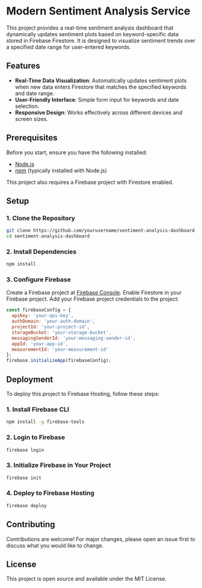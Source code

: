 # Modern Sentiment Analysis Service

This project provides a real-time sentiment analysis dashboard that dynamically updates sentiment plots based on keyword-specific data stored in Firebase Firestore. It is designed to visualize sentiment trends over a specified date range for user-entered keywords.

## Features

- **Real-Time Data Visualization**: Automatically updates sentiment plots when new data enters Firestore that matches the specified keywords and date range.
- **User-Friendly Interface**: Simple form input for keywords and date selection.
- **Responsive Design**: Works effectively across different devices and screen sizes.

## Prerequisites

Before you start, ensure you have the following installed:
- [Node.js](https://nodejs.org/)
- [npm](https://www.npmjs.com/) (typically installed with Node.js)

This project also requires a Firebase project with Firestore enabled.

## Setup

### 1. Clone the Repository
```bash
git clone https://github.com/yourusername/sentiment-analysis-dashboard.git
cd sentiment-analysis-dashboard
```

### 2. Install Dependencies
```bash
npm install
```

### 3. Configure Firebase
Create a Firebase project at [Firebase Console](https://console.firebase.google.com/).
Enable Firestore in your Firebase project.
Add your Firebase project credentials to the project:
```javascript
const firebaseConfig = {
  apiKey: 'your-api-key',
  authDomain: 'your-auth-domain',
  projectId: 'your-project-id',
  storageBucket: 'your-storage-bucket',
  messagingSenderId: 'your-messaging-sender-id',
  appId: 'your-app-id',
  measurementId: 'your-measurement-id'
};
firebase.initializeApp(firebaseConfig);
```

## Deployment

To deploy this project to Firebase Hosting, follow these steps:

### 1. Install Firebase CLI
```bash
npm install -g firebase-tools
```

### 2. Login to Firebase
```bash
firebase login
```

### 3. Initialize Firebase in Your Project
```bash
firebase init
```

### 4. Deploy to Firebase Hosting
```bash
firebase deploy
```

## Contributing

Contributions are welcome! For major changes, please open an issue first to discuss what you would like to change.

## License

This project is open source and available under the MIT License.

